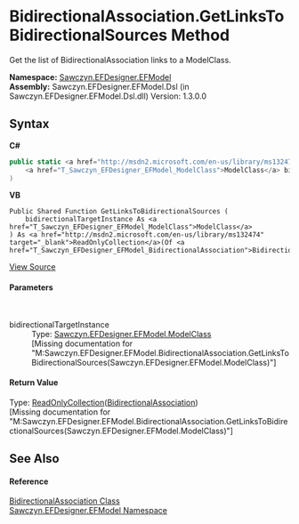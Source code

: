 # BidirectionalAssociation.GetLinksToBidirectionalSources Method 
 

Get the list of BidirectionalAssociation links to a ModelClass.

**Namespace:**&nbsp;<a href="N_Sawczyn_EFDesigner_EFModel">Sawczyn.EFDesigner.EFModel</a><br />**Assembly:**&nbsp;Sawczyn.EFDesigner.EFModel.Dsl (in Sawczyn.EFDesigner.EFModel.Dsl.dll) Version: 1.3.0.0

## Syntax

**C#**<br />
``` C#
public static <a href="http://msdn2.microsoft.com/en-us/library/ms132474" target="_blank">ReadOnlyCollection</a><<a href="T_Sawczyn_EFDesigner_EFModel_BidirectionalAssociation">BidirectionalAssociation</a>> GetLinksToBidirectionalSources(
	<a href="T_Sawczyn_EFDesigner_EFModel_ModelClass">ModelClass</a> bidirectionalTargetInstance
)
```

**VB**<br />
``` VB
Public Shared Function GetLinksToBidirectionalSources ( 
	bidirectionalTargetInstance As <a href="T_Sawczyn_EFDesigner_EFModel_ModelClass">ModelClass</a>
) As <a href="http://msdn2.microsoft.com/en-us/library/ms132474" target="_blank">ReadOnlyCollection</a>(Of <a href="T_Sawczyn_EFDesigner_EFModel_BidirectionalAssociation">BidirectionalAssociation</a>)
```

<a href="https://github.com/msawczyn/EFDesigner/tree/master/src/Dsl/GeneratedCode/DomainRelationships.cs#L3505" title="View the source code">View Source</a><br />

#### Parameters
&nbsp;<dl><dt>bidirectionalTargetInstance</dt><dd>Type: <a href="T_Sawczyn_EFDesigner_EFModel_ModelClass">Sawczyn.EFDesigner.EFModel.ModelClass</a><br />\[Missing <param name="bidirectionalTargetInstance"/> documentation for "M:Sawczyn.EFDesigner.EFModel.BidirectionalAssociation.GetLinksToBidirectionalSources(Sawczyn.EFDesigner.EFModel.ModelClass)"\]</dd></dl>

#### Return Value
Type: <a href="http://msdn2.microsoft.com/en-us/library/ms132474" target="_blank">ReadOnlyCollection</a>(<a href="T_Sawczyn_EFDesigner_EFModel_BidirectionalAssociation">BidirectionalAssociation</a>)<br />\[Missing <returns> documentation for "M:Sawczyn.EFDesigner.EFModel.BidirectionalAssociation.GetLinksToBidirectionalSources(Sawczyn.EFDesigner.EFModel.ModelClass)"\]

## See Also


#### Reference
<a href="T_Sawczyn_EFDesigner_EFModel_BidirectionalAssociation">BidirectionalAssociation Class</a><br /><a href="N_Sawczyn_EFDesigner_EFModel">Sawczyn.EFDesigner.EFModel Namespace</a><br />